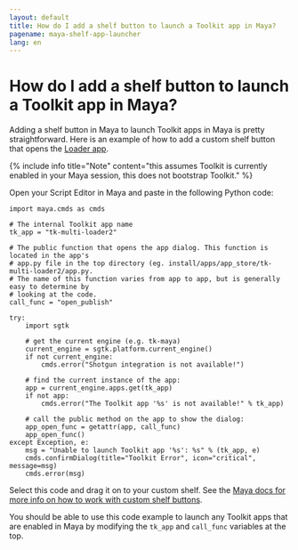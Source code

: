 ```yaml
---
layout: default
title: How do I add a shelf button to launch a Toolkit app in Maya?
pagename: maya-shelf-app-launcher
lang: en
---
```


# How do I add a shelf button to launch a Toolkit app in Maya?

Adding a shelf button in Maya to launch Toolkit apps in Maya is pretty straightforward. Here is an example of how to add a custom shelf button that opens the [Loader app](https://support.shotgunsoftware.com/entries/95442527). 

{% include info title="Note" content="this assumes Toolkit is currently enabled in your Maya session, this does not bootstrap Toolkit." %}

Open your Script Editor in Maya and paste in the following Python code: 

```
import maya.cmds as cmds 

# The internal Toolkit app name
tk_app = "tk-multi-loader2"

# The public function that opens the app dialog. This function is located in the app's 
# app.py file in the top directory (eg. install/apps/app_store/tk-multi-loader2/app.py.
# The name of this function varies from app to app, but is generally easy to determine by
# looking at the code. 
call_func = "open_publish"

try: 
    import sgtk

    # get the current engine (e.g. tk-maya) 
    current_engine = sgtk.platform.current_engine() 
    if not current_engine: 
        cmds.error("Shotgun integration is not available!") 

    # find the current instance of the app: 
    app = current_engine.apps.get(tk_app) 
    if not app: 
        cmds.error("The Toolkit app '%s' is not available!" % tk_app) 

    # call the public method on the app to show the dialog: 
    app_open_func = getattr(app, call_func)
    app_open_func()
except Exception, e: 
    msg = "Unable to launch Toolkit app '%s': %s" % (tk_app, e)
    cmds.confirmDialog(title="Toolkit Error", icon="critical", message=msg)
    cmds.error(msg)
```

Select this code and drag it on to your custom shelf. See the [Maya docs for more info on how to work with custom shelf buttons](https://knowledge.autodesk.com/support/maya/learn-explore/caas/CloudHelp/cloudhelp/2016/ENU/Maya/files/GUID-C693E884-F81A-4858-B5D6-3856EB8F394E-htm.html).

You should be able to use this code example to launch any Toolkit apps that are enabled in Maya by modifying the `tk_app` and `call_func` variables at the top.